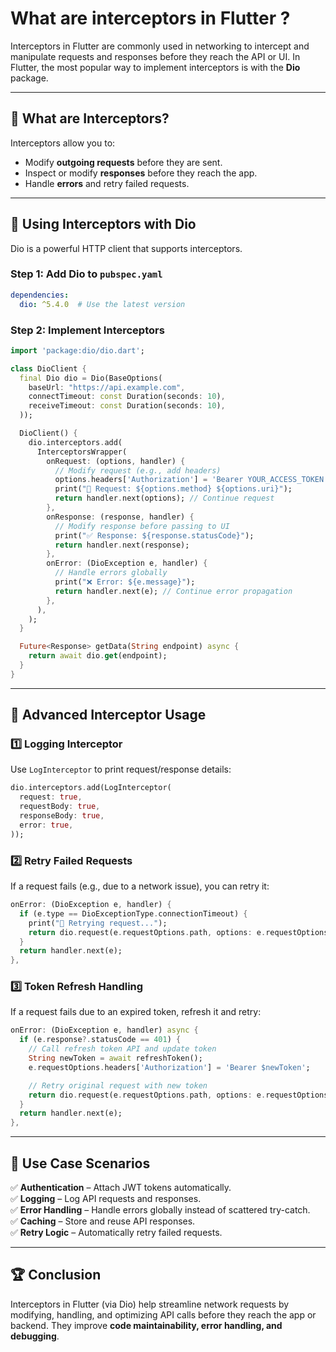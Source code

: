 # What are interceptors in Flutter ?

Interceptors in Flutter are commonly used in networking to intercept and manipulate requests and responses 
before they reach the API or UI. In Flutter, the most popular way to implement interceptors is with the **Dio** package.

---

## 🚀 **What are Interceptors?**
Interceptors allow you to:
- Modify **outgoing requests** before they are sent.
- Inspect or modify **responses** before they reach the app.
- Handle **errors** and retry failed requests.

---

## 📌 **Using Interceptors with Dio**
Dio is a powerful HTTP client that supports interceptors.

### **Step 1: Add Dio to `pubspec.yaml`**
```yaml
dependencies:
  dio: ^5.4.0  # Use the latest version
```

### **Step 2: Implement Interceptors**
```dart
import 'package:dio/dio.dart';

class DioClient {
  final Dio dio = Dio(BaseOptions(
    baseUrl: "https://api.example.com",
    connectTimeout: const Duration(seconds: 10),
    receiveTimeout: const Duration(seconds: 10),
  ));

  DioClient() {
    dio.interceptors.add(
      InterceptorsWrapper(
        onRequest: (options, handler) {
          // Modify request (e.g., add headers)
          options.headers['Authorization'] = 'Bearer YOUR_ACCESS_TOKEN';
          print("🚀 Request: ${options.method} ${options.uri}");
          return handler.next(options); // Continue request
        },
        onResponse: (response, handler) {
          // Modify response before passing to UI
          print("✅ Response: ${response.statusCode}");
          return handler.next(response);
        },
        onError: (DioException e, handler) {
          // Handle errors globally
          print("❌ Error: ${e.message}");
          return handler.next(e); // Continue error propagation
        },
      ),
    );
  }

  Future<Response> getData(String endpoint) async {
    return await dio.get(endpoint);
  }
}
```

---

## 🎯 **Advanced Interceptor Usage**
### 1️⃣ **Logging Interceptor**
Use `LogInterceptor` to print request/response details:
```dart
dio.interceptors.add(LogInterceptor(
  request: true,
  requestBody: true,
  responseBody: true,
  error: true,
));
```

### 2️⃣ **Retry Failed Requests**
If a request fails (e.g., due to a network issue), you can retry it:
```dart
onError: (DioException e, handler) {
  if (e.type == DioExceptionType.connectionTimeout) {
    print("🔄 Retrying request...");
    return dio.request(e.requestOptions.path, options: e.requestOptions);
  }
  return handler.next(e);
},
```

### 3️⃣ **Token Refresh Handling**
If a request fails due to an expired token, refresh it and retry:
```dart
onError: (DioException e, handler) async {
  if (e.response?.statusCode == 401) {
    // Call refresh token API and update token
    String newToken = await refreshToken();
    e.requestOptions.headers['Authorization'] = 'Bearer $newToken';

    // Retry original request with new token
    return dio.request(e.requestOptions.path, options: e.requestOptions);
  }
  return handler.next(e);
},
```

---

## 🎯 **Use Case Scenarios**
✅ **Authentication** – Attach JWT tokens automatically.  
✅ **Logging** – Log API requests and responses.  
✅ **Error Handling** – Handle errors globally instead of scattered try-catch.  
✅ **Caching** – Store and reuse API responses.  
✅ **Retry Logic** – Automatically retry failed requests.  

---

## 🏆 **Conclusion**
Interceptors in Flutter (via Dio) help streamline network requests by modifying, handling, and optimizing API calls before they reach the app or backend. They improve **code maintainability, error handling, and debugging**.
